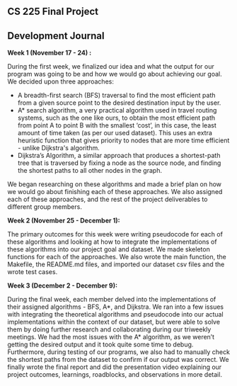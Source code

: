 ## CS 225 Final Project

## Development Journal

**Week 1 (November 17 - 24) :**

During the first week, we finalized our idea and what the output for our program was going to
be and how we would go about achieving our goal. We decided upon three approaches:

- A breadth-first search (BFS) traversal to find the most efficient path from a given source point to the desired destination input by the user.
- A* search algorithm, a very practical algorithm used in travel routing systems, such as the one like ours, to obtain the most efficient path from point A to point B with the smallest ‘cost’, in this case, the least amount of time taken (as per our used dataset). This uses an extra heuristic function that gives priority to nodes that are more time efficient - unlike Dijkstra's algorithm.
- Dijkstra’s Algorithm, a similar approach that produces a shortest-path tree that is traversed by fixing a node as the source node, and finding the shortest paths to all other nodes in the graph.

We began researching on these algorithms and made a brief plan on how we would go about finishing each of these approaches. We also assigned each of these approaches, and the rest of the project deliverables to different group members.

**Week 2 (November 25 - December 1):**

The primary outcomes for this week were writing pseudocode for each of these algorithms and looking at how to integrate the implementations of these algorithms into our project goal and dataset. We made skeleton functions for each of the approaches. We also wrote the main function, the Makefile, the README.md files, and imported our dataset csv files and the wrote test cases.

**Week 3 (December 2 - December 9):**

During the final week, each member delved into the implementations of their assigned algorithms - BFS, A*, and Dijkstra. We ran into a few issues with integrating the theoretical algorithms and pseudocode into our actual implementations within the context of our dataset, but were able to solve them by doing further research and collaborating during our triweekly meetings. We had the most issues with the A* algorithm, as we weren’t getting the desired output and it took quite some time to debug. Furthermore, during testing of our programs, we also had to manually check the shortest paths from the dataset to confirm if our output was correct. We finally wrote the final report and did the presentation video explaining our project outcomes, learnings, roadblocks, and observations in more detail. 
